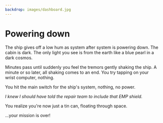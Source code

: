 ```yaml
---
backdrop: images/dashboard.jpg
---
```


# Powering down

The ship gives off a low hum as system after system is powering down. The cabin is dark. The only light you see is from the earth like a blue pearl in a dark cosmos.

Minutes pass until suddenly you feel the tremors gently shaking the ship. A minute or so later, all shaking comes to an end. You try tapping on your wrist computer, nothing.

You hit the main switch for the ship's system, nothing, no power.

_I knew I should have told the repair team to include that EMP shield._

You realize you're now just a tin can, floating through space.

...your mission is over!

<Page url="/rocket/en/" instructions="" action="Return to the start" condition="none" />